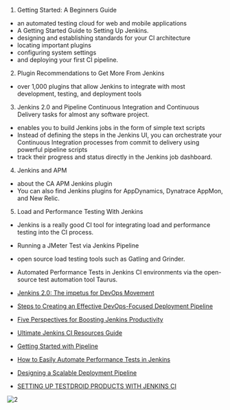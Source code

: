 

1. Getting Started: A Beginners Guide
* an automated testing cloud for web and mobile applications
* A Getting Started Guide to Setting Up Jenkins. 
* designing and establishing standards for your CI architecture
* locating important plugins
* configuring system settings
* and deploying your first CI pipeline.

2. Plugin Recommendations to Get More From Jenkins
* over 1,000 plugins that allow Jenkins to integrate with most development, testing, and deployment tools

3. Jenkins 2.0 and Pipeline
Continuous Integration and Continuous Delivery tasks for almost any software project.
*  enables you to build Jenkins jobs in the form of simple text scripts
* Instead of defining the steps in the Jenkins UI, you can orchestrate your Continuous Integration processes from commit to delivery using powerful pipeline scripts
* track their progress and status directly in the Jenkins job dashboard.

4. Jenkins and APM
*  about the CA APM Jenkins plugin
* You can also find Jenkins plugins for AppDynamics, Dynatrace AppMon, and New Relic.

5. Load and Performance Testing With Jenkins
* Jenkins is a really good CI tool for integrating load and performance testing into the CI process.
* Running a JMeter Test via Jenkins Pipeline
* open source load testing tools such as Gatling and Grinder.
* Automated Performance Tests in Jenkins CI environments via the open-source test automation tool Taurus.





* [Jenkins 2.0: The impetus for DevOps Movement](https://www.packtpub.com/books/content/jenkins-20-impetus-devops-movement)
* [Steps to Creating an Effective DevOps-Focused Deployment Pipeline](https://dzone.com/articles/steps-to-creating-an-effective-devops-focused-depl)
* [Five Perspectives for Boosting Jenkins Productivity](https://dzone.com/articles/five-perspectives-for-boosting-jenkins-productivit)
* [Ultimate Jenkins CI Resources Guide](https://dzone.com/articles/the-ultimate-jenkins-ci-resources-guide)
* [Getting Started with Pipeline](https://jenkins.io/doc/pipeline/)
* [How to Easily Automate Performance Tests in Jenkins](https://dzone.com/articles/how-to-easily-automate-performance-tests-in-jenkin)
* [Designing a Scalable Deployment Pipeline](https://spin.atomicobject.com/2016/09/23/scalable-deployment-pipeline/)

* [SETTING UP TESTDROID PRODUCTS WITH JENKINS CI](http://bitbar.com/setting-up-testdroid-products-with-jenkins-ci/)



![2](https://jenkins.io/images/pipeline/realworld-pipeline-flow.png)
